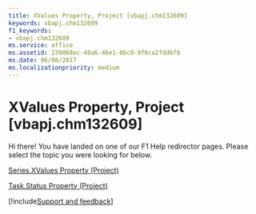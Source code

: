 ```yaml
---
title: XValues Property, Project [vbapj.chm132609]
keywords: vbapj.chm132609
f1_keywords:
- vbapj.chm132609
ms.service: office
ms.assetid: 239068ec-48a6-46e1-86c0-9f6ca2fdd6f6
ms.date: 06/08/2017
ms.localizationpriority: medium
---
```



# XValues Property, Project [vbapj.chm132609]

Hi there! You have landed on one of our F1 Help redirector pages. Please select the topic you were looking for below.

[Series.XValues Property (Project)](https://msdn.microsoft.com/library/2d35482c-0e90-ec98-219c-bb0911921ee6%28Office.15%29.aspx)

[Task.Status Property (Project)](https://msdn.microsoft.com/library/4ea3a033-2306-8ae1-4e5e-c0420dcfa3dc%28Office.15%29.aspx)

[!include[Support and feedback](~/includes/feedback-boilerplate.md)]